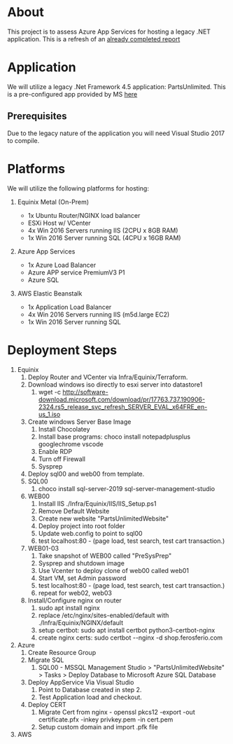 # About
This project is to assess Azure App Services for hosting a legacy .NET application. This is a refresh of an [already completed report](https://gigaom.com/report/costs-and-benefits-of-net-application-migration-to-the-cloud/)

# Application
We will utilize a legacy .Net Framework 4.5 application: PartsUnlimited. This is a pre-configured app provided by MS [here](https://github.com/microsoft/PartsUnlimited/tree/aspnet45)

## Prerequisites
Due to the legacy nature of the application you will need Visual Studio 2017 to compile.

# Platforms
We will utilize the following platforms for hosting:
1. Equinix Metal (On-Prem)
     - 1x Ubuntu Router/NGINX load balancer
     - ESXi Host w/ VCenter
     - 4x Win 2016 Servers running IIS (2CPU x 8GB RAM)
     - 1x Win 2016 Server running SQL (4CPU x 16GB RAM)
  
2. Azure App Services
    - 1x Azure Load Balancer
    - Azure APP service PremiumV3 P1
    - Azure SQL

3. AWS Elastic Beanstalk
     - 1x Application Load Balancer
     - 4x Win 2016 Servers running IIS (m5d.large EC2)
     - 1x Win 2016 Server running SQL
  
# Deployment Steps
1. Equinix
   1. Deploy Router and VCenter via Infra/Equinix/Terraform.
   2. Download windows iso directly to esxi server into datastore1
      1. wget -c http://software-download.microsoft.com/download/pr/17763.737.190906-2324.rs5_release_svc_refresh_SERVER_EVAL_x64FRE_en-us_1.iso
   3. Create windows Server Base Image
      1. Install Chocolatey
      2. Install base programs: choco install notepadplusplus googlechrome vscode 
      3. Enable RDP
      4. Turn off Firewall
      5. Sysprep 
   4. Deploy sql00 and web00 from template.
   5. SQL00
      1. choco install sql-server-2019 sql-server-management-studio
   6. WEB00
      1. Install IIS ./Infra/Equinix/IIS/IIS_Setup.ps1
      2. Remove Default Website
      3. Create new website "PartsUnlimitedWebsite"
      4. Deploy project into root folder
      5. Update web.config to point to sql00
      6. test localhost:80 - (page load, test search, test cart transaction.)
   7. WEB01-03
      1. Take snapshot of WEB00 called "PreSysPrep"
      2. Sysprep and shutdown image
      3. Use Vcenter to deploy clone of web00 called web01
      4. Start VM, set Admin password
      5. test localhost:80 - (page load, test search, test cart transaction.)
      6. repeat for web02, web03
   8. Install/Configure nginx on router
      1. sudo apt install nginx
      2. replace /etc/nginx/sites-enabled/default with ./Infra/Equinix/NGINX/default
      3. setup certbot: sudo apt install certbot python3-certbot-nginx
      4. create nginx certs: sudo certbot --nginx -d shop.ferosferio.com
2. Azure
   1. Create Resource Group
   2. Migrate SQL
      1. SQL00 - MSSQL Management Studio > "PartsUnlimitedWebsite" > Tasks > Deploy Database to Microsoft Azure SQL Database
   3. Deploy AppService Via Visual Studio
      1. Point to Database created in step 2.
      2. Test Application load and checkout.
   4. Deploy CERT
      1. Migrate Cert from nginx - openssl pkcs12 -export -out certificate.pfx -inkey privkey.pem -in cert.pem
      2. Setup custom domain and import .pfk file
3. AWS
